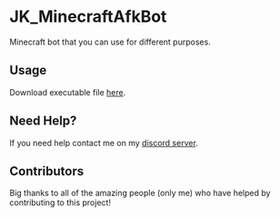 # JK_MinecraftAfkBot
Minecraft bot that you can use for different purposes.

## Usage 
Download executable file [here]().

## Need Help?
If you need help contact me on my [discord server](https://discord.gg/xgET5epJE6).

## Contributors
Big thanks to all of the amazing people (only me) who have helped by contributing to this project!
